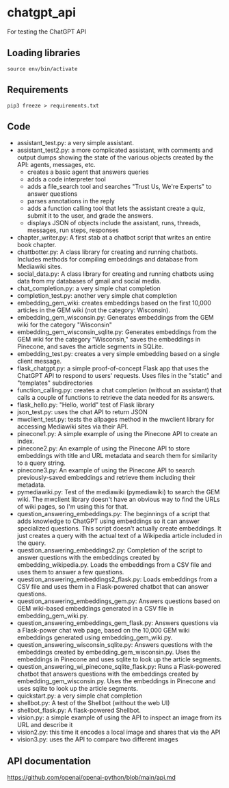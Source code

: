 # chatgpt_api
For testing the ChatGPT API

## Loading libraries
    source env/bin/activate

## Requirements
    pip3 freeze > requirements.txt

## Code
* assistant_test.py: a very simple assistant.
* assistant_test2.py: a more complicated assistant, with comments and output dumps showing the state of the various objects created by the API: agents, messages, etc.
  * creates a basic agent that answers queries
  * adds a code interpreter tool
  * adds a file_search tool and searches "Trust Us, We're Experts" to answer questions
  * parses annotations in the reply
  * adds a function calling tool that lets the assistant create a quiz, submit it to the user, and grade the answers.
  * displays JSON of objects include the assistant, runs, threads, messages, run steps, responses
* chapter_writer.py: A first stab at a chatbot script that writes an entire book chapter.
* chattbotter.py: A class library for creating and running chatbots. Includes methods for compiling embeddings and database from Mediawiki sites.
* social_data.py: A class library for creating and running chatbots using data from my databases of gmail and social media.
* chat_completion.py: a very simple chat completion
* completion_test.py: another very simple chat completion
* embedding_gem_wiki: creates embeddings based on the first 10,000 articles in the GEM wiki (not the category: Wisconsin).
* embedding_gem_wisconsin.py: Generates embeddings from the GEM wiki for the category "Wisconsin"
* embedding_gem_wisconsin_sqlite.py: Generates embeddings from the GEM wiki for the category "Wisconsin," saves the embeddings in Pinecone, and saves the article segments in SQLite.
* embedding_test.py: creates a very simple embedding based on a single client message.
* flask_chatgpt.py: a simple proof-of-concept Flask app that uses the ChatGPT API to respond to users' requests. Uses files in the "static" and "templates" subdirectories
* function_calling.py: creates a chat completion (without an assistant) that calls a couple of functions to retrieve the data needed for its answers.
* flask_hello.py: "Hello, world" test of Flask library
* json_test.py: uses the chat API to return JSON
* mwclient_test.py: tests the allpages method in the mwclient library for accessing Mediawiki sites via their API.
* pinecone1.py: A simple example of using the Pinecone API to create an index.
* pinecone2.py: An example of using the Pinecone API to store embeddings with title and URL metadata and search them for similarity to a query string.
* pinecone3.py: An example of using the Pinecone API to search previously-saved embeddings and retrieve them including their metadata.
* pymediawiki.py: Test of the mediawiki (pymediawiki) to search the GEM wiki. The mwclient library doesn't have an obvious way to find the URLs of wiki pages, so I'm using this for that.
* question_answering_embeddings.py: The beginnings of a script that adds knowledge to ChatGPT using embeddings so it can answer specialized questions. This script doesn't actually create embeddings. It just creates a query with the actual text of a Wikipedia article included in the query.
* question_answering_embeddings2.py: Completion of the script to answer questions with the embeddings created by embedding_wikipedia.py. Loads the embeddings from a CSV file and uses them to answer a few questions.
* question_answering_embeddings2_flask.py: Loads embeddings from a CSV file and uses them in a Flask-powered chatbot that can answer questions.
* question_answering_embeddings_gem.py: Answers questions based on GEM wiki-based embeddings generated in a CSV file in embedding_gem_wiki.py.
* question_answering_embeddings_gem_flask.py: Answers questions via a Flask-power chat web page, based on the 10,000 GEM wiki embeddings generated using embedding_gem_wiki.py.
* question_answering_wisconsin_sqlite.py: Answers questions with the embeddings created by embedding_gem_wisconsin.py. Uses the embeddings in Pinecone and uses sqlite to look up the article segments.
* question_answering_wi_pinecone_sqlite_flask.py: Runs a Flask-powered chatbot that answers questions with the embeddings created by embedding_gem_wisconsin.py. Uses the embeddings in Pinecone and uses sqlite to look up the article segments.
* quickstart.py: a very simple chat completion
* shellbot.py: A test of the Shellbot (without the web UI)
* shellbot_flask.py: A flask-powered Shellbot.
* vision.py: a simple example of using the API to inspect an image from its URL and describe it
* vision2.py: this time it encodes a local image and shares that via the API
* vision3.py: uses the API to compare two different images

## API documentation
https://github.com/openai/openai-python/blob/main/api.md